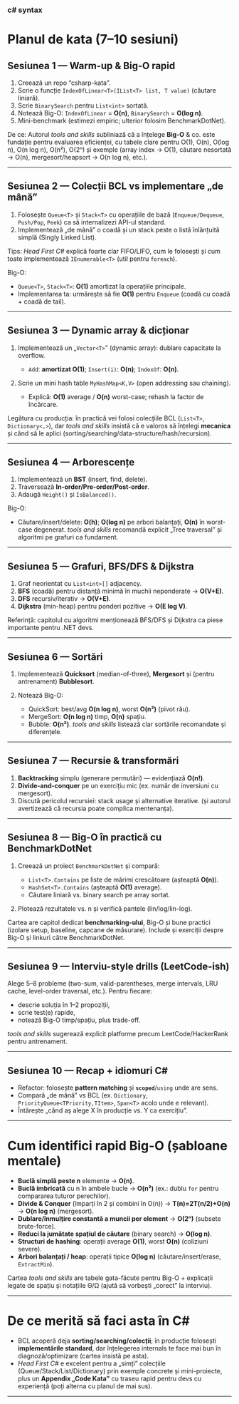 ﻿### c# syntax

# Planul de kata (7–10 sesiuni)

## Sesiunea 1 — Warm-up & Big-O rapid

1. Creează un repo “csharp-kata”.
2. Scrie o funcție `IndexOfLinear<T>(IList<T> list, T value)` (căutare liniară).
3. Scrie `BinarySearch` pentru `List<int>` sortată.
4. Notează Big-O: `IndexOfLinear` = **O(n)**, `BinarySearch` = **O(log n)**.
5. Mini-benchmark (estimezi empiric; ulterior folosim BenchmarkDotNet).

De ce: Autorul *tools and skills* subliniază că a înțelege **Big-O** & co. este fundație pentru evaluarea eficienței, cu tabele clare pentru O(1), O(n), O(log n), O(n log n), O(n²), O(2ⁿ) și exemple (array index → O(1), căutare nesortată → O(n), mergesort/heapsort → O(n log n), etc.). 

---

## Sesiunea 2 — Colecții BCL vs implementare „de mână”

1. Folosește `Queue<T>` și `Stack<T>` cu operațiile de bază (`Enqueue/Dequeue`, `Push/Pop`, `Peek`) ca să internalizezi API-ul standard.
2. Implementează „de mână” o coadă și un stack peste o listă înlănțuită simplă (Singly Linked List).

Tips: *Head First C#* explică foarte clar FIFO/LIFO, cum le folosești și cum toate implementează `IEnumerable<T>` (util pentru `foreach`).

Big-O:

* `Queue<T>`, `Stack<T>`: **O(1)** amortizat la operațiile principale.
* Implementarea ta: urmărește să fie **O(1)** pentru `Enqueue` (coadă cu coadă + coadă de tail).

---

## Sesiunea 3 — Dynamic array & dicționar

1. Implementează un „`Vector<T>`” (dynamic array): dublare capacitate la overflow.

   * `Add`: **amortizat O(1)**; `Insert(i)`: **O(n)**; `IndexOf`: **O(n)**.
2. Scrie un mini hash table `MyHashMap<K,V>` (open addressing sau chaining).

   * Explică: **O(1)** average / **O(n)** worst-case; rehash la factor de încărcare.

Legătura cu producția: în practică vei folosi colecțiile BCL (`List<T>`, `Dictionary<,>`), dar *tools and skills* insistă că e valoros să înțelegi **mecanica** și când să le aplici (sorting/searching/data-structure/hash/recursion).

---

## Sesiunea 4 — Arborescențe

1. Implementează un **BST** (insert, find, delete).
2. Traversează **In-order/Pre-order/Post-order**.
3. Adaugă `Height()` și `IsBalanced()`.

Big-O:

* Căutare/insert/delete: **O(h)**; **O(log n)** pe arbori balanțați, **O(n)** în worst-case degenerat.
  *tools and skills* recomandă explicit „Tree traversal” și algoritmi pe grafuri ca fundament. 

---

## Sesiunea 5 — Grafuri, BFS/DFS & Dijkstra

1. Graf neorientat cu `List<int>[]` adjacency.
2. **BFS** (coadă) pentru distanță minimă în muchii neponderate → **O(V+E)**.
3. **DFS** recursiv/iterativ → **O(V+E)**.
4. **Dijkstra** (min-heap) pentru ponderi pozitive → **O(E log V)**.

Referință: capitolul cu algoritmi menționează BFS/DFS și Dijkstra ca piese importante pentru .NET devs. 

---

## Sesiunea 6 — Sortări

1. Implementează **Quicksort** (median-of-three), **Mergesort** și (pentru antrenament) **Bubblesort**.
2. Notează Big-O:

   * QuickSort: best/avg **O(n log n)**, worst **O(n²)** (pivot rău).
   * MergeSort: **O(n log n)** timp, **O(n)** spațiu.
   * Bubble: **O(n²)**.
     *tools and skills* listează clar sortările recomandate și diferențele. 

---

## Sesiunea 7 — Recursie & transformări

1. **Backtracking** simplu (generare permutări) — evidențiază **O(n!)**.
2. **Divide-and-conquer** pe un exercițiu mic (ex. număr de inversiuni cu mergesort).
3. Discută pericolul recursiei: stack usage și alternative iterative. (și autorul avertizează că recursia poate complica mentenanța). 

---

## Sesiunea 8 — Big-O în practică cu BenchmarkDotNet

1. Creează un proiect `BenchmarkDotNet` și compară:

   * `List<T>.Contains` pe liste de mărimi crescătoare (așteaptă **O(n)**).
   * `HashSet<T>.Contains` (așteaptă **O(1)** average).
   * Căutare liniară vs. binary search pe array sortat.
2. Plotează rezultatele vs. n și verifică pantele (lin/log/lin-log).

Cartea are capitol dedicat **benchmarking-ului**, Big-O și bune practici (izolare setup, baseline, capcane de măsurare). Include și exerciții despre Big-O și linkuri către BenchmarkDotNet.

---

## Sesiunea 9 — Interviu-style drills (LeetCode-ish)

Alege 5–8 probleme (two-sum, valid-parentheses, merge intervals, LRU cache, level-order traversal, etc.). Pentru fiecare:

* descrie soluția în 1–2 propoziții,
* scrie test(e) rapide,
* notează Big-O timp/spațiu, plus trade-off.

*tools and skills* sugerează explicit platforme precum LeetCode/HackerRank pentru antrenament. 

---

## Sesiunea 10 — Recap + idiomuri C#

* Refactor: folosește **pattern matching** și **`scoped`**/`using` unde are sens.
* Compară „de mână” vs BCL (ex. `Dictionary`, `PriorityQueue<TPriority,TItem>`, `Span<T>` acolo unde e relevant).
* Întărește „când aș alege X în producție vs. Y ca exercițiu”.

---

# Cum identifici rapid Big-O (șabloane mentale)

* **Buclă simplă peste n** elemente → **O(n)**.
* **Buclă imbricată** cu n în ambele bucle → **O(n²)** (ex.: dublu `for` pentru compararea tuturor perechilor).
* **Divide & Conquer** (împarți în 2 și combini în O(n)) → **T(n)=2T(n/2)+O(n)** → **O(n log n)** (mergesort).
* **Dublare/înmulțire constantă a muncii per element** → **O(2ⁿ)** (subsete brute-force).
* **Reduci la jumătate spațiul de căutare** (binary search) → **O(log n)**.
* **Structuri de hashing**: operații average **O(1)**, worst **O(n)** (coliziuni severe).
* **Arbori balanțați / heap**: operații tipice **O(log n)** (căutare/insert/erase, `ExtractMin`).

Cartea *tools and skills* are tabele gata-făcute pentru Big-O + explicații legate de spațiu și notațiile Θ/Ω (ajută să vorbești „corect” la interviu).

---

# De ce merită să faci asta în C#

* BCL acoperă deja **sorting/searching/colecții**; în producție folosești **implementările standard**, dar înțelegerea internals te face mai bun în diagnoză/optimizare (cartea insistă pe asta).
* *Head First C#* e excelent pentru a „simți” colecțiile (Queue/Stack/List/Dictionary) prin exemple concrete și mini-proiecte, plus un **Appendix „Code Kata”** cu traseu rapid pentru devs cu experiență (poți alterna cu planul de mai sus).

---

